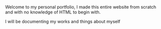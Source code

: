 Welcome to my personal portfolio, I made this entire website from scratch and with no knowledge of HTML to begin with. 

I will be documenting my works and things about myself
